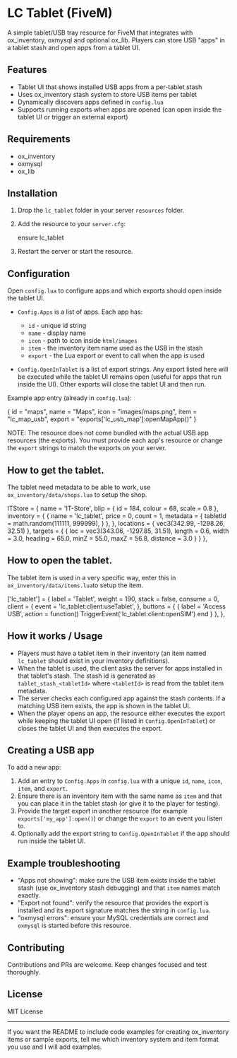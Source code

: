 # LC Tablet (FiveM)

A simple tablet/USB tray resource for FiveM that integrates with ox_inventory, oxmysql and optional ox_lib. Players can store USB "apps" in a tablet stash and open apps from a tablet UI.

## Features

- Tablet UI that shows installed USB apps from a per-tablet stash
- Uses ox_inventory stash system to store USB items per tablet
- Dynamically discovers apps defined in `config.lua`
- Supports running exports when apps are opened (can open inside the tablet UI or trigger an external export)

## Requirements

- ox_inventory
- oxmysql
- ox_lib

## Installation

1. Drop the `lc_tablet` folder in your server `resources` folder.
2. Add the resource to your `server.cfg`:

   ensure lc_tablet

3. Restart the server or start the resource.

## Configuration

Open `config.lua` to configure apps and which exports should open inside the tablet UI.

- `Config.Apps` is a list of apps. Each app has:
  - `id` - unique id string
  - `name` - display name
  - `icon` - path to icon inside `html/images`
  - `item` - the inventory item name used as the USB in the stash
  - `export` - the Lua export or event to call when the app is used

- `Config.OpenInTablet` is a list of export strings. Any export listed here will be executed while the tablet UI remains open (useful for apps that run inside the UI). Other exports will close the tablet UI and then run.

Example app entry (already in `config.lua`):

{
    id = "maps",
    name = "Maps",
    icon = "images/maps.png",
    item = "lc_map_usb",
    export = "exports['lc_usb_map']:openMapApp()"
}

NOTE: The resource does not come bundled with the actual USB app resources (the exports). You must provide each app's resource or change the `export` strings to match the exports on your server.

## How to get the tablet.

The tablet need metadata to be able to work, use `ox_inventory/data/shops.lua` to setup the shop.

ITStore = {
        name = 'IT-Store',
        blip = {
            id = 184, colour = 68, scale = 0.8
        }, inventory = {
            {
                name = 'lc_tablet',
                price = 0,
                count = 1,
                metadata = {
                    tabletId = math.random(111111, 999999),
                }
            },
        }, locations = {
            vec3(342.99, -1298.26, 32.51)
        }, targets = {
            { loc = vec3(343.06, -1297.85, 31.51), length = 0.6, width = 3.0, heading = 65.0, minZ = 55.0, maxZ = 56.8, distance = 3.0 }
        }
    },

## How to open the tablet.

The tablet item is used in a very specific way, enter this in `ox_inventory/data/items.lua`to setup the item.

['lc_tablet'] = {
    label = 'Tablet',
    weight = 190,
    stack = false,
    consume = 0,
    client = {
        event = 'lc_tablet:client:useTablet',
    },
    buttons = {
        {
            label = 'Access USB',
            action = function()
                TriggerEvent('lc_tablet:client:openSIM')
            end
        }
    },
},


## How it works / Usage

- Players must have a tablet item in their inventory (an item named `lc_tablet` should exist in your inventory definitions).
- When the tablet is used, the client asks the server for apps installed in that tablet's stash. The stash id is generated as `tablet_stash_<tabletId>` where `<tabletId>` is read from the tablet item metadata.
- The server checks each configured app against the stash contents. If a matching USB item exists, the app is shown in the tablet UI.
- When the player opens an app, the resource either executes the export while keeping the tablet UI open (if listed in `Config.OpenInTablet`) or closes the tablet UI and then executes the export.

## Creating a USB app

To add a new app:
1. Add an entry to `Config.Apps` in `config.lua` with a unique `id`, `name`, `icon`, `item`, and `export`.
2. Ensure there is an inventory item with the same name as `item` and that you can place it in the tablet stash (or give it to the player for testing).
3. Provide the target export in another resource (for example `exports['my_app']:open()`) or change the `export` to an event you listen to.
4. Optionally add the export string to `Config.OpenInTablet` if the app should run inside the tablet UI.

## Example troubleshooting

- "Apps not showing": make sure the USB item exists inside the tablet stash (use ox_inventory stash debugging) and that `item` names match exactly.
- "Export not found": verify the resource that provides the export is installed and its export signature matches the string in `config.lua`.
- "oxmysql errors": ensure your MySQL credentials are correct and `oxmysql` is started before this resource.

## Contributing

Contributions and PRs are welcome. Keep changes focused and test thoroughly.

## License

MIT License

---

If you want the README to include code examples for creating ox_inventory items or sample exports, tell me which inventory system and item format you use and I will add examples.